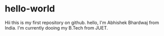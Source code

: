 # hello-world
Hii this is my first repository on github.
hello, I'm Abhishek Bhardwaj from India. 
I'm currently dooing my B.Tech from JUET. 		
